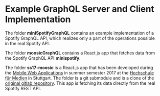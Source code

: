 # Example GraphQL Server and Client Implementation

The folder **miniSpotifyGraphQL** contains an example implementation of a Spotify GraphQL API, which realizes only a part of the operations possible in the real Spotify API.

The folder **moosicGraphQL** contains a React.js app that fetches data from the Spotify GraphQL API **minispotify**.

The folder **ss17-moosic** is a React.js app that has been developed during the [Mobile Web Applications](https://www.hdm-stuttgart.de/vorlesung_detail?vorlid=5212603) in summer semester 2017 at the [Hochschule für Medien](https://www.hdm-stuttgart.de/index_html) in Stuttgart. The folder is a git submodule and is a clone of the [original gitlab repository](https://gitlab.mi.hdm-stuttgart.de/mwa/ss17-moosic).
This app is fetching its data directly from the real Spotify REST API. 

